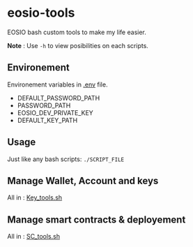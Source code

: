 # eosio-tools
EOSIO bash custom tools to make my life easier.

**Note** : Use `-h` to view posibilities on each scripts.

## Environement

Environement variables in [.env](./.env) file.

- DEFAULT_PASSWORD_PATH
- PASSWORD_PATH
- EOSIO_DEV_PRIVATE_KEY
- DEFAULT_KEY_PATH

## Usage

Just like any bash scripts: `./SCRIPT_FILE`

## Manage Wallet, Account and keys

All in : [Key_tools.sh](./Key_tools.sh)


## Manage smart contracts & deployement

All in : [SC_tools.sh](./SC_tools.sh)


